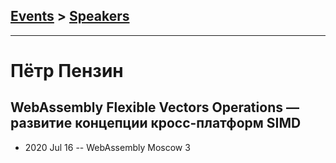 ## [Events](../README.md) > [Speakers](../speakers.md)
---

# Пётр Пензин

## WebAssembly Flexible Vectors Operations — развитие концепции кросс-платформ SIMD
- 2020 Jul 16 -- WebAssembly Moscow 3    
